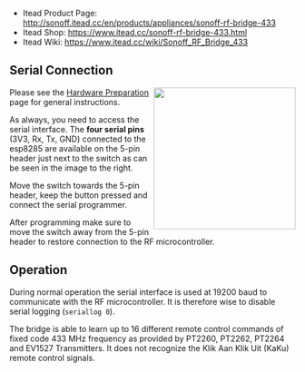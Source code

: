 * Itead Product Page: http://sonoff.itead.cc/en/products/appliances/sonoff-rf-bridge-433
* Itead Shop: https://www.itead.cc/sonoff-rf-bridge-433.html
* Itead Wiki: https://www.itead.cc/wiki/Sonoff_RF_Bridge_433

## Serial Connection

<img src="https://github.com/arendst/arendst.github.io/blob/master/media/sonoff_bridge_2.jpg" width="250" align="right" />

Please see the [Hardware Preparation](https://github.com/arendst/Sonoff-Tasmota/wiki/Hardware-Preparation) page for general instructions.

As always, you need to access the serial interface. The **four serial pins** (3V3, Rx, Tx, GND) connected to the esp8285 are available on the 5-pin header just next to the switch as can be seen in the image to the right.

Move the switch towards the 5-pin header, keep the button pressed and connect the serial programmer.

After programming make sure to move the switch away from the 5-pin header to restore connection to the RF microcontroller.

## Operation

During normal operation the serial interface is used at 19200 baud to communicate with the RF microcontroller. It is therefore wise to disable serial logging (``seriallog 0``).

The bridge is able to learn up to 16 different remote control commands of fixed code 433 MHz frequency as provided by PT2260, PT2262, PT2264 and EV1527 Transmitters. It does not recognize the Klik Aan Klik Uit (KaKu) remote control signals.

